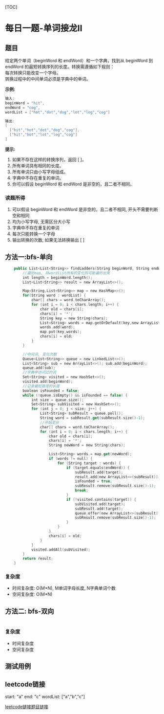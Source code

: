 [TOC]

# 每日一题-单词接龙II

## 题目
给定两个单词（beginWord 和 endWord）和一个字典，找到从 beginWord 到 endWord 的最短转换序列的长度。转换需遵循如下规则：  
每次转换只能改变一个字母。  
转换过程中的中间单词必须是字典中的单词。  

**示例:**  
```java
输入:
beginWord = "hit",
endWord = "cog",
wordList = ["hot","dot","dog","lot","log","cog"]

输出:
[
  ["hit","hot","dot","dog","cog"],
  ["hit","hot","lot","log","cog"]
]
```

**提示:**

1. 如果不存在这样的转换序列，返回 [ ]。
2. 所有单词具有相同的长度。
3. 所有单词只由小写字母组成。
4. 字典中不存在重复的单词。
5. 你可以假设 beginWord 和 endWord 是非空的，且二者不相同。

### 读题所得
1. 可以假设 beginWord 和 endWord 是非空的，且二者不相同, 开头不需要判断空和相同
2. 均为小写字母, 无需区分大小写
3. 字典中不存在重复的单词
4. 每次只能转换一个字母
5. 输出转换的次数, 如果无法转换输出 [ ]

## 方法一:bfs-单向
```swift
    public List<List<String>> findLadders(String beginWord, String endWord, List<String> wordList) {
        //遍历map, 将wordlist所有的变化的可能遍历出来
        int length = beginWord.length();
        List<List<String>> result = new ArrayList<>();

        Map<String,List<String>> map = new HashMap<>();
        for(String word : wordList) {
            char[] chars = word.toCharArray();
            for (int i = 0; i < chars.length; i++) {
                char old = chars[i];
                chars[i] = '*';
                String key = new String(chars);
                List<String> words = map.getOrDefault(key,new ArrayList<>());
                words.add(word);
                map.put(key,words);
                chars[i] = old;
            }
        }

        //中间词, 变化次数
        Queue<List<String>> queue = new LinkedList<>();
        List<String> sub = new ArrayList<>(); sub.add(beginWord);
        queue.add(sub);
        //字典中访问过的词
        Set<String> visited = new HashSet<>();
        visited.add(beginWord);
        //记录最短路径的长度
        boolean isFounded = false;
        while (!queue.isEmpty() && isFounded == false) {
            int size = queue.size();
            Set<String> subVisited = new HashSet<>();
            for (int j = 0; j < size; j++) {
                List<String> subResult = queue.poll();
                String word = subResult.get(subResult.size()-1);
                //开始变异
                char[] chars = word.toCharArray();
                for (int i = 0; i < chars.length; i++) {
                    char old = chars[i];
                    chars[i] = '*';
                    String newWord = new String(chars);

                    List<String> words = map.get(newWord);
                    if (words != null) {
                        for (String target : words) {
                            if (target.equals(endWord)) {
                                subResult.add(target);
                                result.add(new ArrayList<>(subResult));
                                isFounded = true;
                                subResult.remove(subResult.size()-1);
                                break;
                            }
                            if (!visited.contains(target)) {
                                subVisited.add(target);
                                subResult.add(target);
                                queue.offer(new ArrayList<>(subResult));
                                subResult.remove(subResult.size()-1);
                            }
                        }
                    }
                    chars[i] = old;
                }
            }
            visited.addAll(subVisited);
        }
        return result;
    }
```
### 复杂度
* 时间复杂度: O(M*N), M单词字母长度, N字典单词个数
* 空间复杂度:  O(M*N)

## 方法二: bfs-双向
```java

```
### 复杂度
* 时间复杂度
* 空间复杂度

## 测试用例

## leetcode链接
start: "a" 
end: "c" 
wordList: ["a","b","c"]

[leetcode链接题目链接](https://leetcode-cn.com/problems//)  